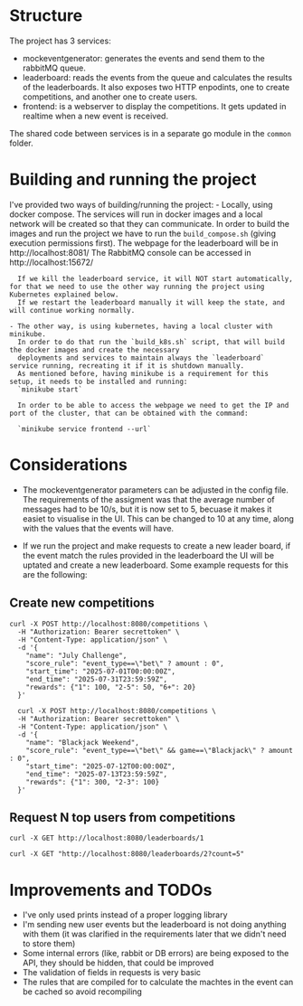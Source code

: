 # Structure
The project has 3 services:
- mockeventgenerator: generates the events and send them to the rabbitMQ queue.
- leaderboard: reads the events from the queue and calculates the results of the leaderboards. 
                It also exposes two HTTP enpodints, one to create competitions, and another one to create users.
- frontend: is a webserver to display the competitions. It gets updated in realtime when a new event is received.

The shared code between services is in a separate go module in the `common` folder.

# Building and running the project

I've provided two ways of building/running the project:
    - Locally, using docker compose. The services will run in docker images and a local network will be created so that
      they can communicate.
      In order to build the images and run the project we have to run the `build_compose.sh` (giving execution permissions first).
      The webpage for the leaderboard will be in http://localhost:8081/
      The RabbitMQ console can be accessed in http://localhost:15672/

      If we kill the leaderboard service, it will NOT start automatically, for that we need to use the other way running the project using Kubernetes explained below. 
      If we restart the leaderboard manually it will keep the state, and will continue working normally.

    - The other way, is using kubernetes, having a local cluster with minikube.
      In order to do that run the `build_k8s.sh` script, that will build the docker images and create the necessary
      deployments and services to maintain always the `leaderboard` service running, recreating it if it is shutdown manually.
      As mentioned before, having minikube is a requirement for this setup, it needs to be installed and running:
      `minikube start`
    
      In order to be able to access the webpage we need to get the IP and port of the cluster, that can be obtained with the command:

      `minikube service frontend --url`


# Considerations
- The mockeventgenerator parameters can be adjusted in the config file. The requirements of the assigment was that the average number of messages had to be 10/s, but it is now set to 5, becuase it makes it easiet to visualise in the UI.
This can be changed to 10 at any time, along with the values that the events will have.

- If we run the project and make requests to create a new leader board, if the event match the rules provided in the leaderboard
the UI will be uptated and create a new leaderboard. Some example requests for this are the following:

## Create new competitions

```
curl -X POST http://localhost:8080/competitions \
  -H "Authorization: Bearer secrettoken" \
  -H "Content-Type: application/json" \
  -d '{
    "name": "July Challenge",
    "score_rule": "event_type==\"bet\" ? amount : 0",
    "start_time": "2025-07-01T00:00:00Z",
    "end_time": "2025-07-31T23:59:59Z",
    "rewards": {"1": 100, "2-5": 50, "6+": 20}
  }'
  ```

```
  curl -X POST http://localhost:8080/competitions \
  -H "Authorization: Bearer secrettoken" \
  -H "Content-Type: application/json" \
  -d '{
    "name": "Blackjack Weekend",
    "score_rule": "event_type==\"bet\" && game==\"Blackjack\" ? amount : 0",
    "start_time": "2025-07-12T00:00:00Z",
    "end_time": "2025-07-13T23:59:59Z",
    "rewards": {"1": 300, "2-3": 100}
  }'
```

## Request N top users from competitions

```
curl -X GET http://localhost:8080/leaderboards/1
```
```
curl -X GET "http://localhost:8080/leaderboards/2?count=5"
```

# Improvements and TODOs

- I've only used prints instead of a proper logging library
- I'm sending new user events but the leaderboard is not doing anything with them (it was clarified in the requirements later that we didn't need to store them)
- Some internal errors (like, rabbit or DB errors) are being exposed to the API, they should be hidden, that could be improved
- The validation of fields in requests is very basic
- The rules that are compiled for to calculate the machtes in the event can be cached so avoid recompiling

